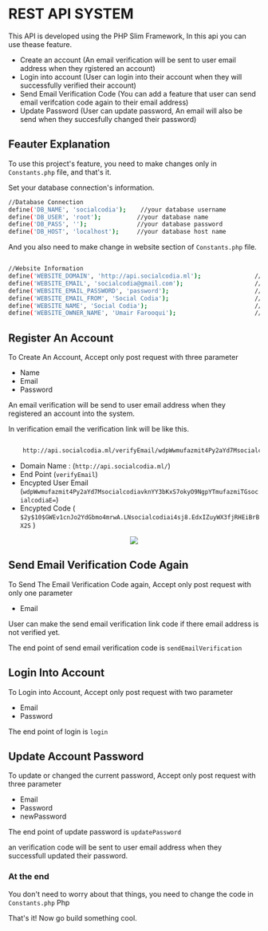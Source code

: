 # REST API SYSTEM

This API is developed using the PHP Slim Framework, In this api you can use thease feature.

* Create an account (An email verification will be sent to user email address when they rgistered an account)
* Login into account (User can login into their account when they will successfully verified their account)
* Send Email Verification Code (You can add a feature that user can send email verifcation code again to their email address)
* Update Password (User can update password, An email will also be send when they succesfully changed their password)


## Feauter Explanation

To use this project's feature, you need to make changes only in `Constants.php` file, and that's it.

Set your database connection's information.
```bash
//Database Connection
define('DB_NAME', 'socialcodia');    //your database username
define('DB_USER', 'root');          //your database name
define('DB_PASS', '');              //your database password
define('DB_HOST', 'localhost');     //your database host name
```

And you also need to make change in website section of `Constants.php` file.

```bash

//Website Information
define('WEBSITE_DOMAIN', 'http://api.socialcodia.ml');               //your domain name
define('WEBSITE_EMAIL', 'socialcodia@gmail.com');                    //your email address
define('WEBSITE_EMAIL_PASSWORD', 'password');                        //your email password
define('WEBSITE_EMAIL_FROM', 'Social Codia');                        // your website name here
define('WEBSITE_NAME', 'Social Codia');                              //your website name here
define('WEBSITE_OWNER_NAME', 'Umair Farooqui');                      //your name, we will send this name with email verification mail.

```

## Register An Account

To Create An Account, Accept only post request with three parameter
* Name
* Email
* Password

An email verification will be send to user email address when they registered an account into the system.

In verification email the verification link will be like this.

```bash

    http://api.socialcodia.ml/verifyEmail/wdpWwmufazmit4Py2aYd7MsocialcodiavknYY3bKxS7okyO9NgpYTmufazmiTGsocialcodiaE=/$2y$10$GWEv1cnJo2YdGbmo4mrwA.LNsocialcodiai4sj8.EdxIZuyWX3fjRHEiBrBX2S

```
* Domain Name : (` http://api.socialcodia.ml/ `)
* End Point (` verifyEmail `)
* Encypted User Email (` wdpWwmufazmit4Py2aYd7MsocialcodiavknYY3bKxS7okyO9NgpYTmufazmiTGsocialcodiaE= `)
* Encypted Code ( `$2y$10$GWEv1cnJo2YdGbmo4mrwA.LNsocialcodiai4sj8.EdxIZuyWX3fjRHEiBrBX2S` )

<p align="center">
    <img src="https://i.imgur.com/AGeCYFR.png" >
</p>

## Send Email Verification Code Again

To Send The Email Verification Code again, Accept only post request with only one parameter
* Email

User can make the send email verification link code if there email address is not verified yet.

The end point of send email verification code is `sendEmailVerification`

## Login Into Account

To Login into Account, Accept only post request with two parameter
* Email
* Password

The end point of login is `login`

## Update Account Password

To update or changed the current password, Accept only post request with three parameter
* Email
* Password
* newPassword

The end point of update password is `updatePassword`

an verification code will be sent to user email address when they successfull updated their password.

### At the end

You don't need to worry about that things, you need to change the code in `Constants.php` Php

That's it! Now go build something cool.
